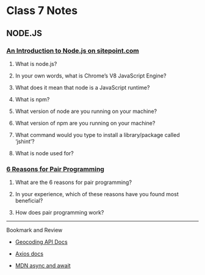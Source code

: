 # Class 7 Notes

## NODE.JS

### [An Introduction to Node.js on sitepoint.com](https://www.sitepoint.com/an-introduction-to-node-js)

1. What is node.js?

1. In your own words, what is Chrome’s V8 JavaScript Engine?

1. What does it mean that node is a JavaScript runtime?

1. What is npm?

1. What version of node are you running on your machine?

1. What version of npm are you running on your machine?

1. What command would you type to install a library/package called ‘jshint’?

1. What is node used for?

### [6 Reasons for Pair Programming](https://www.codefellows.org/blog/6-reasons-for-pair-programming/)

1. What are the 6 reasons for pair programming?

1. In your experience, which of these reasons have you found most beneficial?

1. How does pair programming work?

---

Bookmark and Review

- [Geocoding API Docs](https://locationiq.com/)

- [Axios docs](https://www.npmjs.com/package/axios)

- [MDN async and await](https://developer.mozilla.org/en-US/docs/Learn/JavaScript/Asynchronous/Async_await)